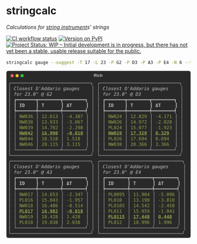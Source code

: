 # stringcalc

_Calculations for [string instrument](https://en.wikipedia.org/wiki/String_instrument)s' strings_

[![CI workflow status](https://github.com/zmoon/stringcalc/actions/workflows/ci.yml/badge.svg)](https://github.com/zmoon/stringcalc/actions/workflows/ci.yml)
[![Version on PyPI](https://img.shields.io/pypi/v/stringcalc.svg)](https://pypi.org/project/stringcalc/)
[![Project Status: WIP – Initial development is in progress, but there has not yet been a stable, usable release suitable for the public.](https://www.repostatus.org/badges/latest/wip.svg)](https://www.repostatus.org/#wip)

```sh
stringcalc gauge --suggest -T 17 -L 23 -P G2 -P D3 -P A3 -P E4 -N 6 --type NW --type PL --no-column-info
```

![CLI gauge suggestion output for 23" TB](./docs/cli_gauge-suggest_tb23nw.svg)
